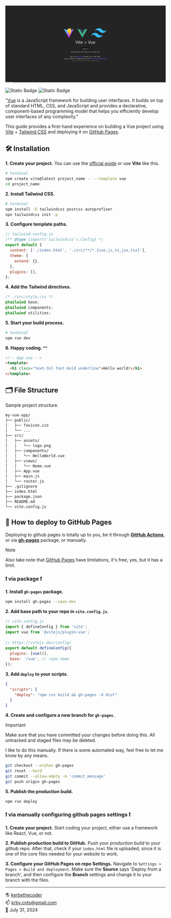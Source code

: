 ![image](./public/snap.png)

![Static Badge](https://img.shields.io/badge/vue-v3%2e4%2e31-42d392) ![Static Badge](https://img.shields.io/badge/tailwindcss-v3%2e4%2e7-38bdf8)

"[Vue](https://vuejs.org/) is a JavaScript framework for building user interfaces. It builds on top of standard HTML, CSS, and JavaScript and provides a declarative, component-based programming model that helps you efficiently develop user interfaces of any complexity."

This guide provides a first-hand experience on building a Vue project using [Vite](https://vitejs.dev/guide/#scaffolding-your-first-vite-project) + [Tailwind CSS](https://tailwindcss.com/docs/guides/sveltekit) and deploying it on [GitHub Pages](https://pages.github.com/).

## 🛠️ Installation

**1. Create your project.**
You can use the [official guide](https://vuejs.org/guide/quick-start#creating-a-vue-application) or use **Vite** like this.

```bash
# terminal
npm create vite@latest project_name -- --template vue
cd project_name
```

**2. Install Tailwind CSS.**

```bash
# terminal
npm install -D tailwindcss postcss autoprefixer
npx tailwindcss init -p
```

**3. Configure template paths.**

```js
// tailwind.config.js
/** @type {import('tailwindcss').Config} */
export default {
  content: ['./index.html', './src/**/*.{vue,js,ts,jsx,tsx}'],
  theme: {
    extend: {},
  },
  plugins: [],
};
```

**4. Add the Tailwind directives.**

```css
/* ./src/style.css */
@tailwind base;
@tailwind components;
@tailwind utilities;
```

**5. Start your build process.**

```bash
# terminal
npm run dev
```

**6. Happy coding. ^^**

```html
<!-- App.vue -->
<template>
  <h1 class="text-3xl font-bold underline">Hello world!</h1>
</template>
```

## 🗂️ File Structure

Sample project structure.

```
my-vue-app/
├── public/
│   ├── favicon.ico
│   └── ...
├── src/
│   ├── assets/
│   │   └── logo.png
│   ├── components/
│   │   └── HelloWorld.vue
│   ├── views/
│   │   └── Home.vue
│   ├── App.vue
│   ├── main.js
│   └── router.js
├── .gitignore
├── index.html
├── package.json
├── README.md
└── vite.config.js
```

## 🛫 How to deploy to GitHub Pages

Deploying to github pages is totally up to you, be it through **[GitHub Actions](https://docs.github.com/en/actions/deployment/about-deployments/deploying-with-github-actions)**, or via **[gh-pages](https://www.npmjs.com/package/gh-pages)** package, or manually.

> [!NOTE]
>
> Also take note that [GitHub Pages](https://pages.github.com/) have limitations, it's free, yes, but it has a limit.

### ❗ via package ❗

**1. Install `gh-pages` package.**

```bash
npm install gh-pages --save-dev
```

**2. Add base path to your repo in `vite.config.js`.**

```js
// vite.config.js
import { defineConfig } from 'vite';
import vue from '@vitejs/plugin-vue';

// https://vitejs.dev/config/
export default defineConfig({
  plugins: [vue()],
  base: '/vue', // repo-name
});
```

**3. Add `deploy` to your scripts.**

```json
{
  "scripts": {
    "deploy": "npm run build && gh-pages -d dist"
  }
}
```

**4. Create and configure a new branch for `gh-pages`.**

> [!IMPORTANT]
>
> Make sure that you have committed your changes before doing this. All untracked and staged files may be deleted.

I like to do this manually. If there is some automated way, feel free to let me know by any means.

```bash
git checkout --orphan gh-pages
git reset --hard
git commit --allow-empty -m 'commit_message'
git push origin gh-pages
```

**5. Publish the production build.**

```bash
npm run deploy
```

### ❗ via manually configuring github pages settings ❗

**1. Create your project.**
Start coding your project, either use a framework like React, Vue, or not.

**2. Publish production build to GitHub.**
Push your _production build_ to your github repo. After that, check if your `index.html` file is uploaded, since it is one of the core files needed for your website to work.

**3. Configure your GitHub Pages on repo Settings.**
Navigate to `Settings > Pages > Build and deployment`. Make sure the **Source** says 'Deploy from a branch', and then configure the **Branch** settings and change it to your branch with the files.

---

🌎 [kerbethecoder](https://kerbethecoder.com/)  
📫 krby.cnts@gmail.com  
📌 July 31, 2024
